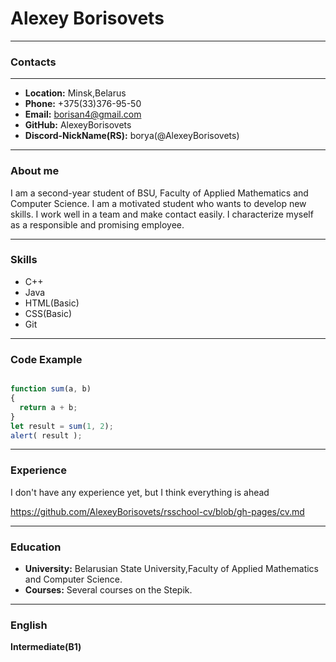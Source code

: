 # Alexey Borisovets

----

### Contacts ###
----
* __Location:__ Minsk,Belarus
* __Phone:__ +375(33)376-95-50
* __Email:__ borisan4@gmail.com
* __GitHub:__ AlexeyBorisovets
* __Discord-NickName(RS):__ borya(@AlexeyBorisovets)

----

### About me
I am a second-year student of BSU, Faculty of Applied Mathematics and Computer Science. I am a motivated student who wants to develop new skills. I work well in a team and make contact easily. I characterize myself as a responsible and promising employee.

----

### Skills
* C++
* Java
* HTML(Basic)
* CSS(Basic)
* Git

----

### Code Example

```Javascript

function sum(a, b)
{
  return a + b;
}
let result = sum(1, 2);
alert( result );

```

----

### Experience
I don't have any experience yet, but I think everything is ahead

https://github.com/AlexeyBorisovets/rsschool-cv/blob/gh-pages/cv.md

----

### Education
* __University:__  Belarusian State University,Faculty of Applied Mathematics and Computer Science.
* __Courses:__ Several courses on the Stepik.

----

### English
__Intermediate(B1)__

